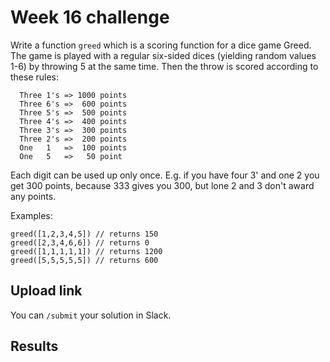 # Week 16 challenge

Write a function `greed` which is a scoring function for a dice game Greed. The game is played with a regular six-sided dices (yielding random values 1-6) by throwing 5 at the same time. Then the throw is scored according to these rules:
```
  Three 1's => 1000 points
  Three 6's =>  600 points
  Three 5's =>  500 points
  Three 4's =>  400 points
  Three 3's =>  300 points
  Three 2's =>  200 points
  One   1   =>  100 points
  One   5   =>   50 point
```

Each digit can be used up only once. E.g. if you have four 3' and one 2 you get 300 points, because 333 gives you 300, but lone 2 and 3 don't award any points.


Examples:
```
greed([1,2,3,4,5]) // returns 150
greed([2,3,4,6,6]) // returns 0
greed([1,1,1,1,1]) // returns 1200
greed([5,5,5,5,5]) // returns 600
```

## Upload link

You can `/submit` your solution in Slack.

## Results

